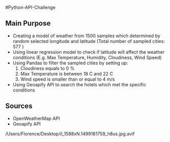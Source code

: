 #Python-API-Challenge

## Main Purpose
- Creating a model of weather from 1500 samples which determined by random selected
longitude and latitude (Total number of sampled cities: 577 )
- Using linear regression model to check if latitude will affect the weather conditions
(E.g. Max Temperature, Humidity, Cloudiness, Wind Speed)
- Using Pandas to filter the sampled cities by setting up:
    1) Cloudiness equals to 0 %
    2) Max Temperature is between 18 C and 22 C
    3) Wind speed is smaller than or equal to 4 m/s
- Using Geoapify API to search the hotels which met the specific conditions

## Sources
- OpenWeatherMap API
- Geoapify API

/Users/Florence/Desktop/il_1588xN.1499181759_h8us.jpg.avif


